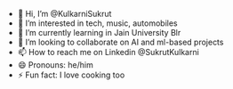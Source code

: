 - 👋 Hi, I’m @KulkarniSukrut
- 👀 I’m interested in tech, music, automobiles
- 🌱 I’m currently learning in Jain University Blr 
- 💞️ I’m looking to collaborate on AI and ml-based projects
- 📫 How to reach me on Linkedin @SukrutKulkarni
- 😄 Pronouns: he/him
- ⚡ Fun fact: I love cooking too

<!---
KulkarniSukrut/KulkarniSukrut is a ✨ special ✨ repository because its `README.md` (this file) appears on your GitHub profile.
You can click the Preview link to take a look at your changes.
--->
